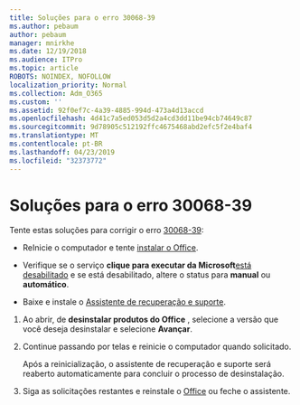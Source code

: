 ```yaml
---
title: Soluções para o erro 30068-39
ms.author: pebaum
author: pebaum
manager: mnirkhe
ms.date: 12/19/2018
ms.audience: ITPro
ms.topic: article
ROBOTS: NOINDEX, NOFOLLOW
localization_priority: Normal
ms.collection: Adm_O365
ms.custom: ''
ms.assetid: 92f0ef7c-4a39-4885-994d-473a4d13accd
ms.openlocfilehash: 4d41c7a5ed053d5d2a4cd3dd11be94cb74649c87
ms.sourcegitcommit: 9d78905c512192ffc4675468abd2efc5f2e4baf4
ms.translationtype: MT
ms.contentlocale: pt-BR
ms.lasthandoff: 04/23/2019
ms.locfileid: "32373772"
---
```

# <a name="solutions-for-error-30068-39"></a>Soluções para o erro 30068-39

Tente estas soluções para corrigir o erro [30068-39](https://support.office.com/article/963ca3e4-217a-4c16-9c02-ff946548357b?wt.mc_id=Alchemy_ClientDIA):
  
- ReInicie o computador e tente [instalar o Office](https://portal.office.com/OLS/MySoftware.aspx).
    
- Verifique se o serviço **clique para executar da Microsoft**[está desabilitado](https://support.office.com/article/963ca3e4-217a-4c16-9c02-ff946548357b?wt.mc_id=Alchemy_ClientDIA) e se está desabilitado, altere o status para **manual** ou **automático**.
    
- Baixe e instale o [Assistente de recuperação e suporte](https://aka.ms/SARA-OfficeUninstall-Alchemy).
    
1. Ao abrir, de **desinstalar produtos do Office** , selecione a versão que você deseja desinstalar e selecione **Avançar**. 
    
2. Continue passando por telas e reinicie o computador quando solicitado.
    
    Após a reinicialização, o assistente de recuperação e suporte será reaberto automaticamente para concluir o processo de desinstalação.
    
3. Siga as solicitações restantes e reinstale o [Office](https://portal.office.com/OLS/MySoftware.aspx) ou feche o assistente. 
    

